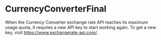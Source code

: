 # CurrencyConverterFinal
When the Currency Converter exchange rate API reaches its maximum usage quota, it requires a new API key to start working again. To get a new key, visit https://www.exchangerate-api.com/.
